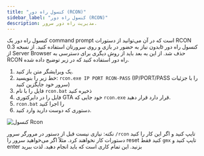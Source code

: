 ```yaml
---
title: "کنسول راه دور (RCON)"
sidebar_label: "کنسول راه دور (RCON)"
description: مدیریت راه دور سرور.
---
```


کنسول راه دور یک command prompt است که در آن می‌توانید از دستورات RCON بدون نیاز به حضور در بازی و روی سرورتان استفاده کنید. از نسخه 0.3b کنسول راه دور از Server Browser حذف شد. از این به بعد باید از روش دیگری برای دسترسی به RCON راه دور استفاده کنید که در زیر توضیح داده شده.

1. یک ویرایشگر متن باز کنید.
2. خط زیر را بنویسید: `rcon.exe IP PORT RCON-PASS` (IP/PORT/PASS را با جزئیات سرور خود جایگزین کنید)
3. فایل را با نام `rcon.bat` ذخیره کنید
4. فایل را در دایرکتوری GTA خود جایی که `rcon.exe` قرار دارد قرار دهید.
5. `rcon.bat` را اجرا کنید
6. دستوری که دوست دارید وارد کنید.

![کنسول Rcon](https://assets.open.mp/assets/images/server/rcon.jpg)

نکته: نیازی نیست قبل از دستور در مرورگر سرور `/rcon` تایپ کنید و اگر این کار را کنید دستورات کار نخواهند کرد. مثلاً اگر می‌خواهید سرور را reset کنید فقط `gmx` تایپ کنید و enter بزنید. این تمام کاری است که باید انجام دهید. لذت ببرید